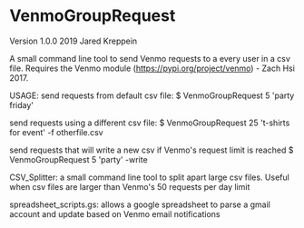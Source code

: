 # VenmoGroupRequest
Version 1.0.0
2019 Jared Kreppein


A small command line tool to send Venmo requests to a every user in a csv file.
Requires the Venmo module (https://pypi.org/project/venmo) - Zach Hsi 2017.


USAGE:
send requests from default csv file:
    $ VenmoGroupRequest 5 'party friday'

send requests using a different csv file:
    $ VenmoGroupRequest 25 't-shirts for event' -f otherfile.csv

send requests that will write a new csv if Venmo's request limit is reached
    $ VenmoGroupRequest 5 'party' -write


CSV_Splitter:
a small command line tool to split apart large csv files. Useful when csv files are larger than Venmo's 50 requests per day limit


spreadsheet_scripts.gs:
allows a google spreadsheet to parse a gmail account and update based on Venmo email notifications
